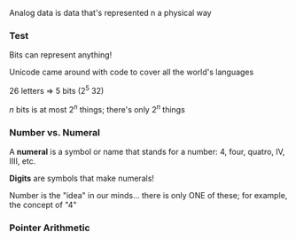 Analog data is data that's represented n a physical way

### Test

Bits can represent anything!

Unicode came around with code to cover all the world's languages


26 letters => 5 bits ($2^5$ 32)

$n$ bits is at most $2^n$ things; there's only $2^n$ things

### Number vs. Numeral

A **numeral** is a symbol or name that stands for a number: 4, four, quatro, IV, IIII, etc.

**Digits** are symbols that make numerals!

Number is the "idea" in our minds... there is only ONE of these; for example, the concept of "4"

### Pointer Arithmetic

